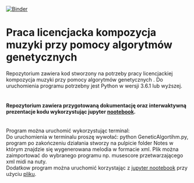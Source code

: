 [![Binder](https://mybinder.org/badge_logo.svg)](https://mybinder.org/v2/gh/MOlechowski/Praca-licencjacka-kompozycja-muzyki-przy-pomocy-algorytmow-genetycznych/master/?urlpath=/tree/Kompozycja%melodii%przy%pomocy%algorytmu%genetycznego..ipynb)

# Praca licencjacka kompozycja muzyki przy pomocy algorytmów genetycznych

Repozytorium zawiera kod stworzony na potrzeby pracy licencjackiej kompozycja muzyki przy pomocy algorytmów genetycznych . Do uruchomienia programu potrzebny jest Python w wersji 3.6.1 lub wyższej.
#### <br/> Repozytorium zawiera przygotowaną dokumentację oraz interwaktywną prezentacje kodu wykorzystując jupyter [nootebook](https://mybinder.org/v2/gh/MOlechowski/Praca-licencjacka-kompozycja-muzyki-przy-pomocy-algorytmow-genetycznych/master/?urlpath=/tree/Kompozycja%melodii%przy%pomocy%algorytmu%genetycznego..ipynb).
<br/> Program można uruchomić wykorzystując terminal:
<br/> Do uruchomienia w terminalu proszę wywołać: python GeneticAlgortihm.py, program po zakończeniu działania stworzy na pulpicie folder Notes w którym znajdzie się wygenerowana melodia w formacie xml. Plik można zaimportować do wybranego programu np. musescore przetwarzającego xml midi na nuty.
<br/> Dodatkow program można uruchomić korzystając z [jupyter nootebook](https://jupyter.org/install.html) przy użyciu [pliku](https://github.com/MichalOlechowskiDev/Praca-licencjacka-kompozycja-muzyki-przy-pomocy-algorytmow-genetycznych/blob/master/Kompozycja%20melodii%20przy%20pomocy%20algorytmu%20genetycznego..ipynb).
